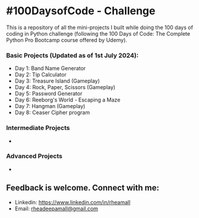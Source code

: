 # #100DaysofCode - Challenge
This is a repository of all the mini-projects I built while doing the 100 days of coding in Python challenge (following the 100 Days of Code: The Complete Python Pro Bootcamp
course offered by Udemy).

### Basic Projects (Updated as of 1st July 2024):
  - Day 1: Band Name Generator
  - Day 2: Tip Calculator
  - Day 3: Treasure Island (Gameplay)
  - Day 4: Rock, Paper, Scissors (Gameplay)
  - Day 5: Password Generator
  - Day 6: Reeborg's World - Escaping a Maze
  - Day 7: Hangman (Gameplay)
  - Day 8: Ceaser Cipher program

### Intermediate Projects
  -

### Advanced Projects
  -

## Feedback is welcome. Connect with me:
- Linkedin: https://www.linkedin.com/in/rheamall
- Email: rheadeepamall@gmail.com
